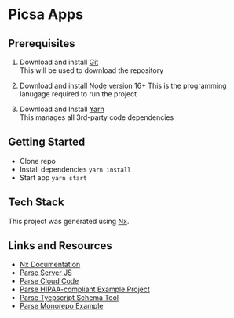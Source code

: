 # Picsa Apps

## Prerequisites

1. Download and install [Git](https://git-scm.com/downloads)  
   This will be used to download the repository

2. Download and install [Node](https://nodejs.org/en/download/) version 16+
   This is the programming lanugage required to run the project

3. Download and Install [Yarn](https://yarnpkg.com/getting-started/install)  
   This manages all 3rd-party code dependencies

## Getting Started

- Clone repo
- Install dependencies `yarn install`
- Start app `yarn start`

## Tech Stack

This project was generated using [Nx](https://nx.dev).

## Links and Resources

- [Nx Documentation](https://nx.dev/angular)
- [Parse Server JS](https://docs.parseplatform.org/js/guide)
- [Parse Cloud Code](https://docs.parseplatform.org/cloudcode/guide)
- [Parse HIPAA-compliant Example Project](https://github.com/netreconlab/parse-hipaa/blob/parse-swift/docker-compose.yml)
- [Parse Tyepscript Schema Tool](https://github.com/open-inc/parse-server-schema)
- [Parse Monorepo Example](https://github.com/Moumouls/parse-next-mono-starter)
